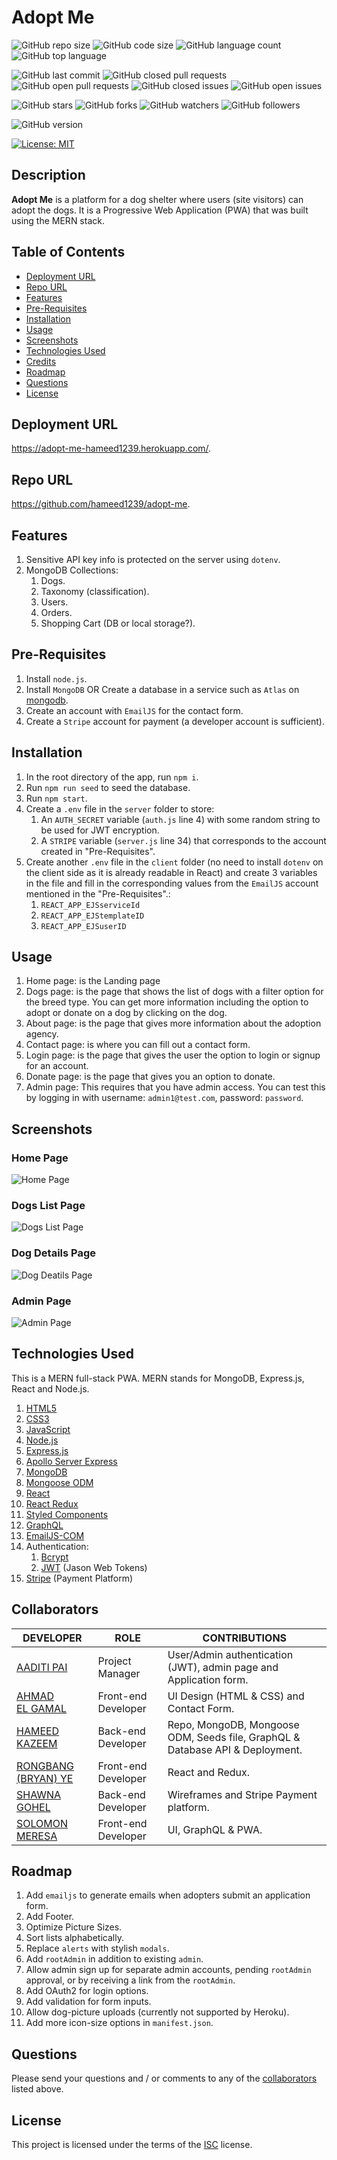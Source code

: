 # Adopt Me

![GitHub repo size](https://img.shields.io/github/repo-size/hameed1239/adopt-me?style=plastic)
![GitHub code size](https://img.shields.io/github/languages/code-size/hameed1239/adopt-me?style=plastic)
![GitHub language count](https://img.shields.io/github/languages/count/hameed1239/adopt-me?style=plastic)
![GitHub top language](https://img.shields.io/github/languages/top/hameed1239/adopt-me?style=plastic)

![GitHub last commit](https://img.shields.io/github/last-commit/hameed1239/adopt-me?style=plastic)
![GitHub closed pull requests](https://img.shields.io/github/issues-pr-closed-raw/hameed1239/adopt-me?color=green&style=plastic)
![GitHub open pull requests](https://img.shields.io/github/issues-pr-raw/hameed1239/adopt-me?color=red&style=plastic)
![GitHub closed issues](https://img.shields.io/github/issues-closed-raw/hameed1239/adopt-me?color=green&style=plastic)
![GitHub open issues](https://img.shields.io/github/issues-raw/hameed1239/adopt-me?color=red&style=plastic)

![GitHub stars](https://img.shields.io/github/stars/hameed1239/adopt-me?style=social)
![GitHub forks](https://img.shields.io/github/forks/hameed1239/adopt-me?style=social)
![GitHub watchers](https://img.shields.io/github/watchers/hameed1239/adopt-me?style=social)
![GitHub followers](https://img.shields.io/github/followers/hameed1239?style=social)

![GitHub version](https://img.shields.io/github/package-json/v/hameed1239/adopt-me?color=red&style=plastic)

[![License: MIT](https://img.shields.io/badge/License-ISC-yellow.svg)](https://opensource.org/licenses/ISC)

## Description

**Adopt Me** is a platform for a dog shelter where users (site visitors) can adopt the dogs. It is a Progressive Web Application (PWA) that was built using the MERN stack.

## Table of Contents

- [Deployment URL](#Deployment-URL)
- [Repo URL](#Repo-URL)
- [Features](#Features)
- [Pre-Requisites](#Pre-Requisites)
- [Installation](#Installation)
- [Usage](#Usage)
- [Screenshots](#Screenshots)
- [Technologies Used](#Technologies-Used)
- [Credits](#Credits)
- [Roadmap](#Roadmap)
- [Questions](#Questions)
- [License](#License)

## Deployment URL

https://adopt-me-hameed1239.herokuapp.com/.

## Repo URL

https://github.com/hameed1239/adopt-me.

## Features

1. Sensitive API key info is protected on the server using `dotenv`.
1. MongoDB Collections:
   1. Dogs.
   1. Taxonomy (classification).
   1. Users.
   1. Orders.
   1. Shopping Cart (DB or local storage?).

## Pre-Requisites

1. Install `node.js`.
1. Install `MongoDB` OR Create a database in a service such as `Atlas` on [mongodb](https://cloud.mongodb.com/).
1. Create an account with `EmailJS` for the contact form.
1. Create a `Stripe` account for payment (a developer account is sufficient).

## Installation

1. In the root directory of the app, run `npm i`.
1. Run `npm run seed` to seed the database.
1. Run `npm start`.
1. Create a `.env` file in the `server` folder to store:
   1. An `AUTH_SECRET` variable (`auth.js` line 4) with some random string to be used for JWT encryption.
   1. A `STRIPE` variable (`server.js` line 34) that corresponds to the account created in "Pre-Requisites".
1. Create another `.env` file in the `client` folder (no need to install `dotenv` on the client side as it is already readable in React) and create 3 variables in the file and fill in the corresponding values from the `EmailJS` account mentioned in the "Pre-Requisites".:
   1. `REACT_APP_EJSserviceId`
   1. `REACT_APP_EJStemplateID`
   1. `REACT_APP_EJSuserID`

## Usage

1. Home page: is the Landing page
2. Dogs page: is the page that shows the list of dogs with a filter option for the breed type. You can get more information including the option to adopt or donate on a dog by clicking on the dog.
3. About page: is the page that gives more information about the adoption agency.
4. Contact page: is where you can fill out a contact form.
5. Login page: is the page that gives the user the option to login or signup for an account.
6. Donate page: is the page that gives you an option to donate.
7. Admin page: This requires that you have admin access. You can test this by logging in with username: `admin1@test.com`, password: `password`.

## Screenshots

### Home Page

![Home Page](./lib/screenshot-home.png)

### Dogs List Page

![Dogs List Page](./lib/screenshot-dogs.png)

### Dog Details Page

![Dog Deatils Page](./lib/screenshot-dog.png)

### Admin Page

![Admin Page](./lib/screenshot-admin.png)

## Technologies Used

This is a MERN full-stack PWA. MERN stands for MongoDB, Express.js, React and Node.js.

1. [HTML5](https://www.w3schools.com/html/)
1. [CSS3](https://www.w3schools.com/css/)
1. [JavaScript](https://www.w3schools.com/js)
1. [Node.js](https://nodejs.org/en/)
1. [Express.js](https://www.npmjs.com/package/express)
1. [Apollo Server Express](https://www.npmjs.com/package/apollo-server-express)
1. [MongoDB](https://www.mongodb.com/)
1. [Mongoose ODM](https://www.npmjs.com/package/mongoose)
1. [React](https://www.npmjs.com/package/react)
1. [React Redux](https://react-redux.js.org/)
1. [Styled Components](https://www.npmjs.com/package/styled-components)
1. [GraphQL](https://www.npmjs.com/package/graphql)
1. [EmailJS-COM](https://www.npmjs.com/package/emailjs-com)
1. Authentication:
   1. [Bcrypt](https://www.npmjs.com/package/bcrypt)
   1. [JWT](https://www.npmjs.com/package/jsonwebtoken) (Jason Web Tokens)
1. [Stripe](https://stripe.com/) (Payment Platform)

## Collaborators

| DEVELOPER                                            | ROLE                | CONTRIBUTIONS                                                                 |
| ---------------------------------------------------- | ------------------- | ----------------------------------------------------------------------------- |
| [AADITI PAI](https://github.com/aadi1988)            | Project Manager     | User/Admin authentication (JWT), admin page and Application form.             |
| [AHMAD EL GAMAL](https://github.com/ahmadelgamal)    | Front-end Developer | UI Design (HTML & CSS) and Contact Form.                                      |
| [HAMEED KAZEEM](https://github.com/hameed1239/)      | Back-end Developer  | Repo, MongoDB, Mongoose ODM, Seeds file, GraphQL & Database API & Deployment. |
| [RONGBANG (BRYAN) YE](https://github.com/rongbangye) | Front-end Developer | React and Redux.                                                              |
| [SHAWNA GOHEL](https://github.com/shawnagohel)       | Back-end Developer  | Wireframes and Stripe Payment platform.                                       |
| [SOLOMON MERESA](https://github.com/solomonmeresa)   | Front-end Developer | UI, GraphQL & PWA.                                                            |

## Roadmap

1. Add `emailjs` to generate emails when adopters submit an application form.
1. Add Footer.
1. Optimize Picture Sizes.
1. Sort lists alphabetically.
1. Replace `alerts` with stylish `modals`.
1. Add `rootAdmin` in addition to existing `admin`.
1. Allow admin sign up for separate admin accounts, pending `rootAdmin` approval, or by receiving a link from the `rootAdmin`.
1. Add OAuth2 for login options.
1. Add validation for form inputs.
1. Allow dog-picture uploads (currently not supported by Heroku).
1. Add more icon-size options in `manifest.json`.

## Questions

Please send your questions and / or comments to any of the [collaborators](#collaborators) listed above.

## License

This project is licensed under the terms of the [ISC](https://opensource.org/licenses/ISC) license.
